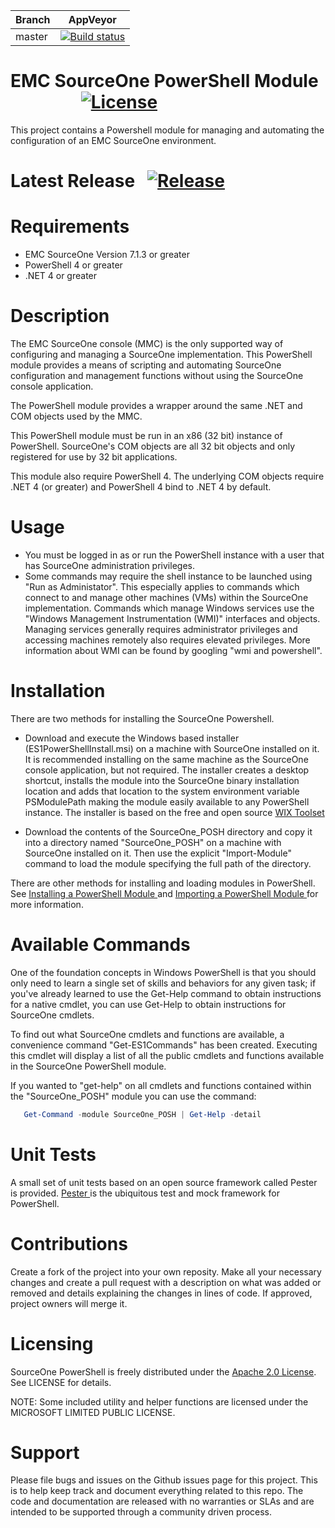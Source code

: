 
| Branch | AppVeyor |
| ------ | -------- |
| master | [![Build status](https://ci.appveyor.com/api/projects/status/kx3pjj7o02myqx9a?svg=true)](https://ci.appveyor.com/project/jrosenth/sourceone-posh)

EMC SourceOne PowerShell Module                  [![License](https://img.shields.io/badge/License-Apache%202.0-blue.svg)](https://opensource.org/licenses/Apache-2.0)
=========================================
This project contains a Powershell module for managing and automating the configuration of an EMC SourceOne environment.

Latest Release   [![Release](http://github-release-version.herokuapp.com/github/allure-framework/allure-core/release.svg?style=flat)](https://github.com/jrosenth/SourceOne_POSH/releases/latest)
========================================

Requirements
========================================
  * EMC SourceOne Version 7.1.3 or greater
  * PowerShell 4 or greater
  * .NET 4 or greater

Description
=========================================
The EMC SourceOne console (MMC) is the only supported way of configuring and managing a SourceOne implementation.
This PowerShell module provides a means of scripting and automating SourceOne configuration and management functions without using the
SourceOne console application.

The PowerShell module provides a wrapper around the same .NET and COM objects used by the MMC.

This PowerShell module must be run in an x86 (32 bit) instance of PowerShell.  SourceOne's COM objects are all 32 bit objects and only 
registered for use by 32 bit applications.

This module also require PowerShell 4.  The underlying COM objects require .NET 4 (or greater) and PowerShell 4 bind to .NET 4 by default.

Usage
=========================================
 * You must be logged in as or run the PowerShell instance with a user that has SourceOne administration privileges.
 * Some commands may require the shell instance to be launched using "Run as Administator".  This especially applies to commands which
   connect to and manage other machines (VMs) within the SourceOne implementation. Commands which manage Windows services use the 
   "Windows Management Instrumentation (WMI)" interfaces and objects.  Managing services generally requires administrator privileges 
   and accessing machines remotely also requires elevated privileges.  More information about WMI can be found by
   googling "wmi and powershell".  

Installation
=========================================
There are two methods for installing the SourceOne Powershell.

 * Download and execute the Windows based installer (ES1PowerShellInstall.msi) on a machine with SourceOne installed on it.  It is recommended installing on the same machine as the SourceOne console application, but not required.
   The installer creates a desktop shortcut, installs the module into the SourceOne binary installation location and adds that location to the system environment variable PSModulePath making the module easily available to any PowerShell instance.
   The installer is based on the free and open source <a href="http://wixtoolset.org/"> WIX Toolset </a>

 * Download the contents of the SourceOne_POSH directory and copy it into a directory named "SourceOne_POSH" on a machine with SourceOne installed on it.  Then use the explicit "Import-Module" command to load the module specifying the full path of the directory.

  There are other methods for installing and loading modules in PowerShell.  See <a href="https://msdn.microsoft.com/en-us/library/dd878350(v=vs.85).aspx"> Installing a PowerShell Module </a> and <a href="https://msdn.microsoft.com/en-us/library/dd878284(v=vs.85).aspx"> Importing a PowerShell Module </a> for more information.


Available Commands
========================================
One of the foundation concepts in Windows PowerShell is that you should only need to learn a single set of skills and behaviors for any given task; if you've already learned to use the Get-Help command to obtain instructions for a native cmdlet, you can use Get-Help to obtain instructions for SourceOne cmdlets.

To find out what SourceOne cmdlets and functions are available, a convenience command "Get-ES1Commands" has been created.  Executing this cmdlet will display a list of all the public cmdlets and functions available in the SourceOne PowerShell module.

If you wanted to "get-help" on all cmdlets and functions contained within the "SourceOne_POSH" module you can use the command:
```powershell
   Get-Command -module SourceOne_POSH | Get-Help -detail
```

Unit Tests
=========================================
A small set of unit tests based on an open source framework called Pester is provided.  <a href="https://github.com/pester/Pester">Pester </a>is the ubiquitous test and mock framework for PowerShell.

Contributions
=========================================
Create a fork of the project into your own reposity. Make all your necessary changes and create a pull request with a description on what was added or removed and details explaining the changes in lines of code. If approved, project owners will merge it.


Licensing
========================================
SourceOne PowerShell is freely distributed under the <a href="http://www.apache.org/licenses/LICENSE-2.0">Apache 2.0 License</a>. See LICENSE for details.

NOTE: Some included utility and helper functions are licensed under the MICROSOFT LIMITED PUBLIC LICENSE.

Support
========================================
Please file bugs and issues on the Github issues page for this project. This is to help keep track and document everything related to this repo.  The code and documentation are released with no warranties or SLAs and are intended to be supported through a community driven process.
